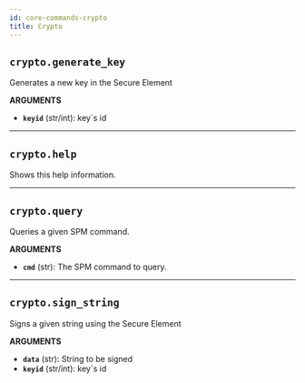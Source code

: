 ```yaml
---
id: core-commands-crypto
title: Crypto
---
```


## `crypto.generate_key`

Generates a new key in the Secure Element

**ARGUMENTS**

  - **`keyid`** (str/int): key`s id


----
## `crypto.help`

Shows this help information.


----
## `crypto.query`

Queries a given SPM command.

**ARGUMENTS**

  - **`cmd`** (str): The SPM command to query.


----
## `crypto.sign_string`

Signs a given string using the Secure Element

**ARGUMENTS**

  - **`data`** (str): String to be signed
  - **`keyid`** (str/int): key`s id 
